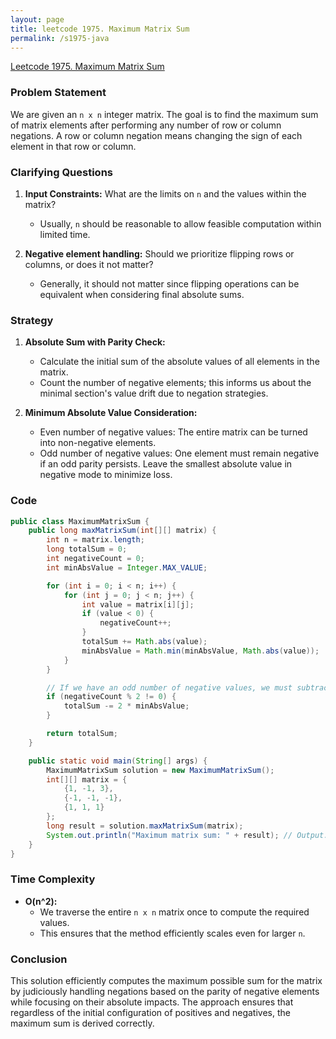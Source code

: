 ```yaml
---
layout: page
title: leetcode 1975. Maximum Matrix Sum
permalink: /s1975-java
---
```

[Leetcode 1975. Maximum Matrix Sum](https://algoadvance.github.io/algoadvance/l1975)
### Problem Statement
We are given an `n x n` integer matrix. The goal is to find the maximum sum of matrix elements after performing any number of row or column negations. A row or column negation means changing the sign of each element in that row or column.

### Clarifying Questions
1. **Input Constraints:** What are the limits on `n` and the values within the matrix?
   - Usually, `n` should be reasonable to allow feasible computation within limited time.

2. **Negative element handling:** Should we prioritize flipping rows or columns, or does it not matter?
   - Generally, it should not matter since flipping operations can be equivalent when considering final absolute sums.

### Strategy
1. **Absolute Sum with Parity Check:**
   - Calculate the initial sum of the absolute values of all elements in the matrix.
   - Count the number of negative elements; this informs us about the minimal section's value drift due to negation strategies.

2. **Minimum Absolute Value Consideration:**
   - Even number of negative values: The entire matrix can be turned into non-negative elements.
   - Odd number of negative values: One element must remain negative if an odd parity persists. Leave the smallest absolute value in negative mode to minimize loss.

### Code

```java
public class MaximumMatrixSum {
    public long maxMatrixSum(int[][] matrix) {
        int n = matrix.length;
        long totalSum = 0;
        int negativeCount = 0;
        int minAbsValue = Integer.MAX_VALUE;

        for (int i = 0; i < n; i++) {
            for (int j = 0; j < n; j++) {
                int value = matrix[i][j];
                if (value < 0) {
                    negativeCount++;
                }
                totalSum += Math.abs(value);
                minAbsValue = Math.min(minAbsValue, Math.abs(value));
            }
        }

        // If we have an odd number of negative values, we must subtract twice the smallest absolute value
        if (negativeCount % 2 != 0) {
            totalSum -= 2 * minAbsValue;
        }

        return totalSum;
    }

    public static void main(String[] args) {
        MaximumMatrixSum solution = new MaximumMatrixSum();
        int[][] matrix = {
            {1, -1, 3},
            {-1, -1, -1},
            {1, 1, 1}
        };
        long result = solution.maxMatrixSum(matrix);
        System.out.println("Maximum matrix sum: " + result); // Output: maximum sum after adjustments
    }
}
```

### Time Complexity
- **O(n^2):**
  - We traverse the entire `n x n` matrix once to compute the required values.
  - This ensures that the method efficiently scales even for larger `n`.

### Conclusion
This solution efficiently computes the maximum possible sum for the matrix by judiciously handling negations based on the parity of negative elements while focusing on their absolute impacts. The approach ensures that regardless of the initial configuration of positives and negatives, the maximum sum is derived correctly.